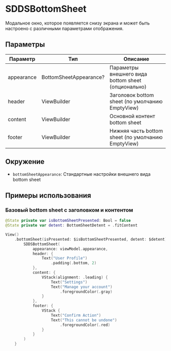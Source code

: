 # SDDSBottomSheet

Модальное окно, которое появляется снизу экрана и может быть настроено с различными параметрами отображения.

## Параметры

| Параметр | Тип | Описание |
|----------|-----|-----------|
| appearance | BottomSheetAppearance? | Параметры внешнего вида bottom sheet (опционально) |
| header | ViewBuilder | Заголовок bottom sheet (по умолчанию EmptyView) |
| content | ViewBuilder | Основной контент bottom sheet |
| footer | ViewBuilder | Нижняя часть bottom sheet (по умолчанию EmptyView) |

## Окружение
- `bottomSheetAppearance`: Стандартные настройки внешнего вида bottom sheet

## Примеры использования

### Базовый bottom sheet с заголовком и контентом

```swift
@State private var isBottomSheetPresented: Bool = false
@State private var detent: BottomSheetDetent = .fitContent

View()
    .bottomSheet(isPresented: $isBottomSheetPresented, detent: $detent) {
        SDDSBottomSheet(
            appearance: viewModel.appearance,
            header: {
                Text("User Profile")
                    .padding(.bottom, 2)
            },
            content: {
                VStack(alignment: .leading) {
                    Text("Settings")
                    Text("Manage your account")
                        .foregroundColor(.gray)
                }
            },
            footer: {
                VStack {
                    Text("Confirm Action")
                    Text("This cannot be undone")
                        .foregroundColor(.red)
                }
            }
        )
    }
```
